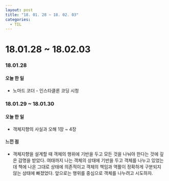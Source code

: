```yaml
---
layout: post
title: "18. 01. 28 ~ 18. 02. 03"
categories:
  - TIL
---
```


# 18.01.28 ~ 18.02.03

### 18.01.28
#### 오늘 한 일
- 노마드 코더 - 인스타클론 코딩 시청

### 18.01.29 ~ 18.01.30
#### 오늘 한 일
- 객체지향의 사실과 오해 1장 ~ 4장

#### 느낀 점
- 객체지향을 설계할 때 객체의 행위에 기반을 두고 모든 것을 나눠야 한다는 것에 깊은 감명을 받았다. 여태까지 나는 객체의 상태에 기반을 두고 객체를 나누고 있었는데 책에 나온 그대로 상태에 의존적이고 객체의 책임과 역활이 정확하게 구분되지 않는 상태에 빠졌었다. 앞으로는 행위를 중심으로 객체를 나누려고 시도하자.
